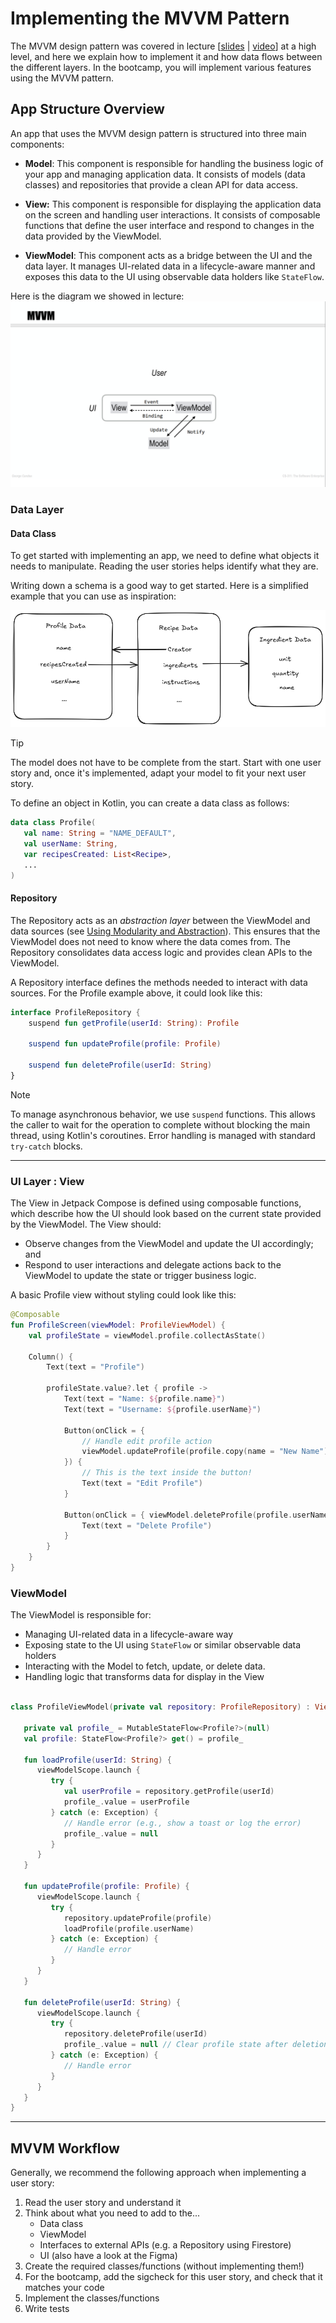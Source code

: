 # Implementing the MVVM Pattern

The MVVM design pattern was covered in lecture [[slides](lectures/Wk1.B%20-%20The%20Mobile%20Platform.pdf) | [video](https://www.youtube.com/watch?v=WpmptzLYQkU)] at a high level, and here we explain how to implement it and how data flows between the different layers.
In the bootcamp, you will implement various features using the MVVM pattern.

## App Structure Overview

An app that uses the MVVM design pattern is structured into three main components:

- **Model**: This component is responsible for handling the business logic of your app and managing application data. It consists of models (data classes) and repositories that provide a clean API for data access.

- **View:** This component is responsible for displaying the application data on the screen and handling user interactions. It consists of composable functions that define the user interface and respond to changes in the data provided by the ViewModel.

- **ViewModel**: This component acts as a bridge between the UI and the data layer. It manages UI-related data in a lifecycle-aware manner and exposes this data to the UI using observable data holders like `StateFlow`.

Here is the diagram we showed in lecture:
![slide MVVM](assets/MVVMSlide.png)

### Data Layer

#### Data Class

To get started with implementing an app, we need to define what objects it needs to manipulate. Reading the user stories helps identify what they are.

Writing down a schema is a good way to get started. Here is a simplified example that you can use as inspiration:

![alt text](assets/dataModelExample.png)

>[!TIP]  
>The model does not have to be complete from the start.
> Start with one user story and, once it's implemented, adapt your model to fit your next user story.

To define an object in Kotlin, you can create a data class as follows:

```kotlin
data class Profile(
   val name: String = "NAME_DEFAULT",
   val userName: String,
   var recipesCreated: List<Recipe>, 
   ...
)
```

#### Repository

The Repository acts as an _abstraction layer_ between the ViewModel and data sources (see [Using Modularity and Abstraction](ModularityAndAbstraction.md)). This ensures that the ViewModel does not need to know where the data comes from. The Repository consolidates data access logic and provides clean APIs to the ViewModel.

A Repository interface defines the methods needed to interact with data sources. For the Profile example above, it could look like this:

```kotlin
interface ProfileRepository {
    suspend fun getProfile(userId: String): Profile

    suspend fun updateProfile(profile: Profile)

    suspend fun deleteProfile(userId: String)
}
```

>[!NOTE]
> To manage asynchronous behavior, we use `suspend` functions.
> This allows the caller to wait for the operation to complete without blocking the main thread, using Kotlin's coroutines. Error handling is managed with standard `try-catch` blocks.
---

### UI Layer : View

The View in Jetpack Compose is defined using composable functions, which describe how the UI should look based on the current state provided by the ViewModel. The View should:

- Observe changes from the ViewModel and update the UI accordingly; and
- Respond to user interactions and delegate actions back to the ViewModel to update the state or trigger business logic.

A basic Profile view without styling could look like this:

```kotlin
@Composable
fun ProfileScreen(viewModel: ProfileViewModel) {
    val profileState = viewModel.profile.collectAsState()

    Column() {
        Text(text = "Profile")
      
        profileState.value?.let { profile ->
            Text(text = "Name: ${profile.name}")
            Text(text = "Username: ${profile.userName}")
      
            Button(onClick = { 
                // Handle edit profile action
                viewModel.updateProfile(profile.copy(name = "New Name"))
            }) {
                // This is the text inside the button!
                Text(text = "Edit Profile")
            }

            Button(onClick = { viewModel.deleteProfile(profile.userName) }) {
                Text(text = "Delete Profile")
            }
        }
    }
}

```

### ViewModel

The ViewModel is responsible for:

- Managing UI-related data in a lifecycle-aware way
- Exposing state to the UI using `StateFlow` or similar observable data holders
- Interacting with the Model to fetch, update, or delete data.
- Handling logic that transforms data for display in the View

```kotlin

class ProfileViewModel(private val repository: ProfileRepository) : ViewModel() {

   private val profile_ = MutableStateFlow<Profile?>(null)
   val profile: StateFlow<Profile?> get() = profile_

   fun loadProfile(userId: String) {
      viewModelScope.launch {
         try {
            val userProfile = repository.getProfile(userId)
            profile_.value = userProfile
         } catch (e: Exception) {
            // Handle error (e.g., show a toast or log the error)
            profile_.value = null
         }
      }
   }

   fun updateProfile(profile: Profile) {
      viewModelScope.launch {
         try {
            repository.updateProfile(profile)
            loadProfile(profile.userName)
         } catch (e: Exception) {
            // Handle error
         }
      }
   }

   fun deleteProfile(userId: String) {
      viewModelScope.launch {
         try {
            repository.deleteProfile(userId)
            profile_.value = null // Clear profile state after deletion
         } catch (e: Exception) {
            // Handle error
         }
      }
   }
}
```

---

## MVVM Workflow

Generally, we recommend the following approach when implementing a user story:

1. Read the user story and understand it
1. Think about what you need to add to the...
   - Data class
   - ViewModel
   - Interfaces to external APIs (e.g. a Repository using Firestore)
   - UI (also have a look at the Figma)
1. Create the required classes/functions (without implementing them!)
1. For the bootcamp, add the sigcheck for this user story, and check that it matches your code
1. Implement the classes/functions
1. Write tests
